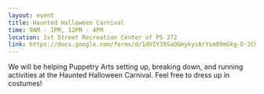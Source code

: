 ```yaml
---
layout: event
title: Haunted Halloween Carnival
time: 9AM - 1PM, 12PM - 4PM
location: 1st Street Recreation Center of PS 372
link: https://docs.google.com/forms/d/1dVIY39SaQGmykysArYsm09mGkg-D-2CUnyWabxUlfOs
---
```

We will be helping Puppetry Arts setting up, breaking down, and running activities at the Haunted Halloween Carnival. Feel free to dress up in costumes!
